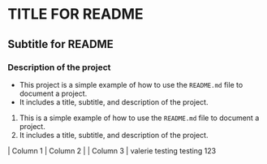 # TITLE FOR README

## Subtitle for README

### Description of the project

- This project is a simple example of how to use the `README.md` file to document a project.
- It includes a title, subtitle, and description of the project.

1. This is a simple example of how to use the `README.md` file to document a project.
2. It includes a title, subtitle, and description of the project.

| Column 1 | Column 2 |
| Column 3 |
valerie
testing testing 123
